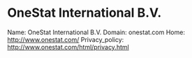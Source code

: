 
# OneStat International B.V.

Name: OneStat International B.V.
Domain: onestat.com
Home: http://www.onestat.com/
Privacy_policy: http://www.onestat.com/html/privacy.html

